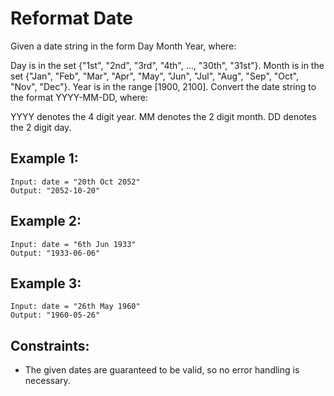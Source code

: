 # Reformat Date

Given a date string in the form Day Month Year, where:

Day is in the set {"1st", "2nd", "3rd", "4th", ..., "30th", "31st"}.
Month is in the set {"Jan", "Feb", "Mar", "Apr", "May", "Jun", "Jul", "Aug", "Sep", "Oct", "Nov", "Dec"}.
Year is in the range [1900, 2100].
Convert the date string to the format YYYY-MM-DD, where:

YYYY denotes the 4 digit year.
MM denotes the 2 digit month.
DD denotes the 2 digit day.

## Example 1:

```
Input: date = "20th Oct 2052"
Output: "2052-10-20"
```

## Example 2:

```
Input: date = "6th Jun 1933"
Output: "1933-06-06"
```

## Example 3:

```
Input: date = "26th May 1960"
Output: "1960-05-26"
```

## Constraints:

- The given dates are guaranteed to be valid, so no error handling is necessary.
